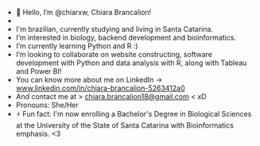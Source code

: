 - 👋 Hello, I’m @chiarxw, Chiara Brancalion!
- 
- I'm brazilian, currently studying and living in Santa Catarina.
- I’m interested in biology, backend development and bioinformatics.
- I’m currently learning Python and R :)
- I’m looking to collaborate on website constructing, software development with Python and data analysis with R, along with Tableau and Power BI! 
- You can know more about me on LinkedIn -> www.linkedin.com/in/chiara-brancalion-5263412a0
-   And contact me at > chiara.brancalion18@gmail.com < xD
- Pronouns: She/Her
- ⚡ Fun fact: I'm now enrolling a Bachelor's Degree in Biological Sciences at the University of the State of Santa Catarina with Bioinformatics emphasis. <3
